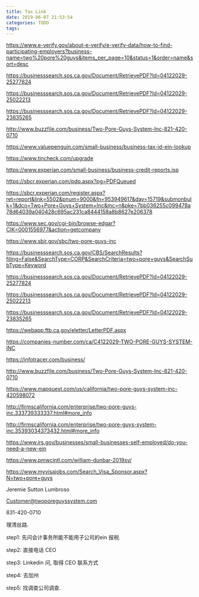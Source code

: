 ```yaml
---
title: Tax Link
date: 2019-06-07 21:53:54
categories: TODO
tags:
---
```


https://www.e-verify.gov/about-e-verify/e-verify-data/how-to-find-participating-employers?business-name=two%20pore%20guys&items_per_page=10&status=1&order=name&sort=desc

https://businesssearch.sos.ca.gov/Document/RetrievePDF?Id=04122029-25277824

https://businesssearch.sos.ca.gov/Document/RetrievePDF?Id=04122029-25022213

https://businesssearch.sos.ca.gov/Document/RetrievePDF?Id=04122029-23835265

http://www.buzzfile.com/business/Two-Pore-Guys-System-Inc-821-420-0710


https://www.valuepenguin.com/small-business/business-tax-id-ein-lookup

https://www.tincheck.com/upgrade

https://www.experian.com/small-business/business-credit-reports.jsp

https://sbcr.experian.com/pdp.aspx?pg=PDFQueued

https://sbcr.experian.com/register.aspx?ret=report&link=5502&pnum=9000&fn=953949617&day=15719&submonbulk=1&dco=Two+Pore+Guys+System+Inc&mc=n&pke=7bb036255c099478a78d64039a040428c695ac231ca8444158a8b8627e206378

https://www.sec.gov/cgi-bin/browse-edgar?CIK=0001556977&action=getcompany

https://www.sbir.gov/sbc/two-pore-guys-inc

https://businesssearch.sos.ca.gov/CBS/SearchResults?filing=False&SearchType=CORP&SearchCriteria=two+pore+guys&SearchSubType=Keyword

https://businesssearch.sos.ca.gov/Document/RetrievePDF?Id=04122029-25277824

https://businesssearch.sos.ca.gov/Document/RetrievePDF?Id=04122029-25022213

https://businesssearch.sos.ca.gov/Document/RetrievePDF?Id=04122029-23835265

https://webapp.ftb.ca.gov/eletter/LetterPDF.aspx

https://companies-number.com/ca/C4122029-TWO-PORE-GUYS-SYSTEM-INC

https://infotracer.com/business/

http://www.buzzfile.com/business/Two-Pore-Guys-System-Inc-821-420-0710

https://www.mapquest.com/us/california/two-pore-guys-system-inc-420598072

http://firmscalifornia.com/enterprise/two-pore-guys-inc.333739333337.html#more_info

http://firmscalifornia.com/enterprise/two-pore-guys-system-inc.35393034373432.html#more_info

https://www.irs.gov/businesses/small-businesses-self-employed/do-you-need-a-new-ein

https://www.pmwcintl.com/william-dunbar-2019sv/

https://www.myvisajobs.com/Search_Visa_Sponsor.aspx?N=two+pore+guys


Jeremie Sutton Lumbroso

Customer@twoporeguyssystem.com

831-420-0710

理清丝路.

step1: 先问会计事务所能不能用子公司的ein 报税.

step2: 直接电话 CEO

step3: Linkedin 问, 取得 CEO 联系方式 

step4: 去加州

step5: 找调查公司调查.


